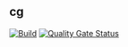 ## cg

[![Build](https://github.com/exopyl/cg/actions/workflows/build.yml/badge.svg)](https://github.com/exopyl/cg/actions)
[![Quality Gate Status](https://sonarcloud.io/api/project_badges/measure?project=exopyl_cg&metric=alert_status)](https://sonarcloud.io/summary/new_code?id=exopyl_cg)
